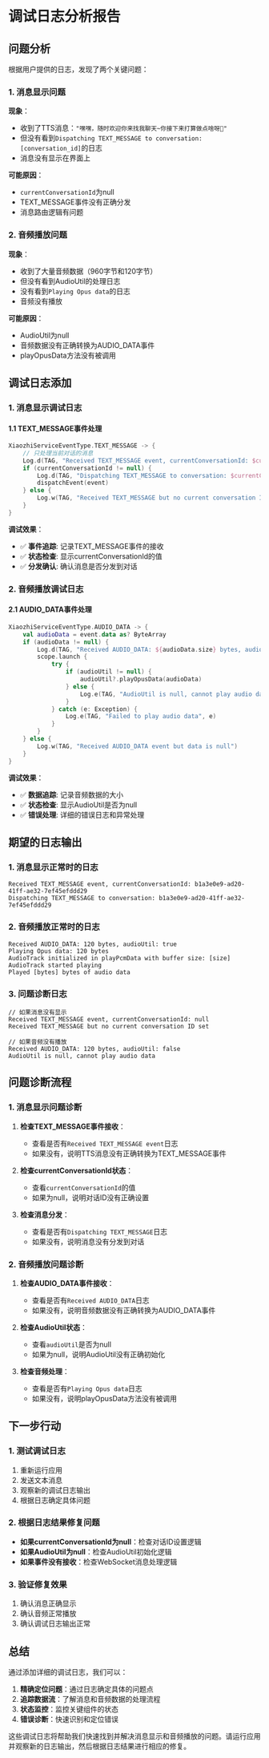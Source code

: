 # 调试日志分析报告

## 问题分析

根据用户提供的日志，发现了两个关键问题：

### 1. 消息显示问题
**现象**：
- 收到了TTS消息：`"嘿嘿，随时欢迎你来找我聊天~你接下来打算做点啥呀🧐"`
- 但没有看到`Dispatching TEXT_MESSAGE to conversation: [conversation_id]`的日志
- 消息没有显示在界面上

**可能原因**：
- `currentConversationId`为null
- TEXT_MESSAGE事件没有正确分发
- 消息路由逻辑有问题

### 2. 音频播放问题
**现象**：
- 收到了大量音频数据（960字节和120字节）
- 但没有看到AudioUtil的处理日志
- 没有看到`Playing Opus data`的日志
- 音频没有播放

**可能原因**：
- AudioUtil为null
- 音频数据没有正确转换为AUDIO_DATA事件
- playOpusData方法没有被调用

## 调试日志添加

### 1. 消息显示调试日志

#### 1.1 TEXT_MESSAGE事件处理
```kotlin
XiaozhiServiceEventType.TEXT_MESSAGE -> {
    // 只处理当前对话的消息
    Log.d(TAG, "Received TEXT_MESSAGE event, currentConversationId: $currentConversationId")
    if (currentConversationId != null) {
        Log.d(TAG, "Dispatching TEXT_MESSAGE to conversation: $currentConversationId")
        dispatchEvent(event)
    } else {
        Log.w(TAG, "Received TEXT_MESSAGE but no current conversation ID set")
    }
}
```

**调试效果**：
- ✅ **事件追踪**: 记录TEXT_MESSAGE事件的接收
- ✅ **状态检查**: 显示currentConversationId的值
- ✅ **分发确认**: 确认消息是否分发到对话

### 2. 音频播放调试日志

#### 2.1 AUDIO_DATA事件处理
```kotlin
XiaozhiServiceEventType.AUDIO_DATA -> {
    val audioData = event.data as? ByteArray
    if (audioData != null) {
        Log.d(TAG, "Received AUDIO_DATA: ${audioData.size} bytes, audioUtil: ${audioUtil != null}")
        scope.launch {
            try {
                if (audioUtil != null) {
                    audioUtil?.playOpusData(audioData)
                } else {
                    Log.e(TAG, "AudioUtil is null, cannot play audio data")
                }
            } catch (e: Exception) {
                Log.e(TAG, "Failed to play audio data", e)
            }
        }
    } else {
        Log.w(TAG, "Received AUDIO_DATA event but data is null")
    }
}
```

**调试效果**：
- ✅ **数据追踪**: 记录音频数据的大小
- ✅ **状态检查**: 显示AudioUtil是否为null
- ✅ **错误处理**: 详细的错误日志和异常处理

## 期望的日志输出

### 1. 消息显示正常时的日志
```
Received TEXT_MESSAGE event, currentConversationId: b1a3e0e9-ad20-41ff-ae32-7ef45efddd29
Dispatching TEXT_MESSAGE to conversation: b1a3e0e9-ad20-41ff-ae32-7ef45efddd29
```

### 2. 音频播放正常时的日志
```
Received AUDIO_DATA: 120 bytes, audioUtil: true
Playing Opus data: 120 bytes
AudioTrack initialized in playPcmData with buffer size: [size]
AudioTrack started playing
Played [bytes] bytes of audio data
```

### 3. 问题诊断日志
```
// 如果消息没有显示
Received TEXT_MESSAGE event, currentConversationId: null
Received TEXT_MESSAGE but no current conversation ID set

// 如果音频没有播放
Received AUDIO_DATA: 120 bytes, audioUtil: false
AudioUtil is null, cannot play audio data
```

## 问题诊断流程

### 1. 消息显示问题诊断
1. **检查TEXT_MESSAGE事件接收**：
   - 查看是否有`Received TEXT_MESSAGE event`日志
   - 如果没有，说明TTS消息没有正确转换为TEXT_MESSAGE事件

2. **检查currentConversationId状态**：
   - 查看`currentConversationId`的值
   - 如果为null，说明对话ID没有正确设置

3. **检查消息分发**：
   - 查看是否有`Dispatching TEXT_MESSAGE`日志
   - 如果没有，说明消息没有分发到对话

### 2. 音频播放问题诊断
1. **检查AUDIO_DATA事件接收**：
   - 查看是否有`Received AUDIO_DATA`日志
   - 如果没有，说明音频数据没有正确转换为AUDIO_DATA事件

2. **检查AudioUtil状态**：
   - 查看`audioUtil`是否为null
   - 如果为null，说明AudioUtil没有正确初始化

3. **检查音频处理**：
   - 查看是否有`Playing Opus data`日志
   - 如果没有，说明playOpusData方法没有被调用

## 下一步行动

### 1. 测试调试日志
1. 重新运行应用
2. 发送文本消息
3. 观察新的调试日志输出
4. 根据日志确定具体问题

### 2. 根据日志结果修复问题
- **如果currentConversationId为null**：检查对话ID设置逻辑
- **如果AudioUtil为null**：检查AudioUtil初始化逻辑
- **如果事件没有接收**：检查WebSocket消息处理逻辑

### 3. 验证修复效果
1. 确认消息正确显示
2. 确认音频正常播放
3. 确认调试日志输出正常

## 总结

通过添加详细的调试日志，我们可以：

1. **精确定位问题**：通过日志确定具体的问题点
2. **追踪数据流**：了解消息和音频数据的处理流程
3. **状态监控**：监控关键组件的状态
4. **错误诊断**：快速识别和定位错误

这些调试日志将帮助我们快速找到并解决消息显示和音频播放的问题。请运行应用并观察新的日志输出，然后根据日志结果进行相应的修复。
